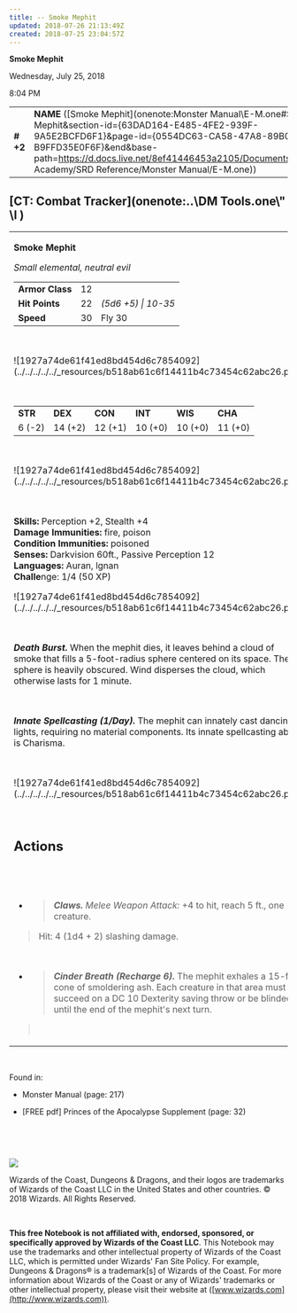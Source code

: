 ```yaml
---
title: -- Smoke Mephit
updated: 2018-07-26 21:13:49Z
created: 2018-07-25 23:04:57Z
---
```


**Smoke Mephit**

Wednesday, July 25, 2018

8:04 PM

|           |                                                                                                                                                                                                                                                                                                  |        |        |        |     |       |       |
|-----------|--------------------------------------------------------------------------------------------------------------------------------------------------------------------------------------------------------------------------------------------------------------------------------------------------|--------|--------|--------|-----|-------|-------|
| **\# +2** | **NAME** ([Smoke Mephit](onenote:Monster Manual\\E-M.one#Smoke Mephit&section-id={63DAD164-E485-4FE2-939F-9A5E2BCFD6F1}&page-id={0554DC63-CA58-47A8-89B0-B9FFD35E0F6F}&end&base-path=https://d.docs.live.net/8ef41446453a2105/Documents/Adventure Academy/SRD Reference/Monster Manual/E-M.one)) | **12** | **22** | **22** | \-  | Notes | 50 XP |

## [CT: Combat Tracker](onenote:..\\DM Tools.one\\" \l )

<table><tbody><tr class="odd"><td><p><strong>Smoke Mephit</strong></p><p><em>Small elemental, neutral evil<br />
</em></p><table><tbody><tr class="odd"><td><strong>Armor Class</strong></td><td>12</td><td> </td></tr><tr class="even"><td><strong>Hit Points</strong></td><td>22</td><td><em>(5d6 +5) | 10-35</em></td></tr><tr class="odd"><td><strong>Speed</strong></td><td>30</td><td>Fly 30</td></tr></tbody></table><p> </p><p>![1927a74de61f41ed8bd454d6c7854092](../../../../../_resources/b518ab61c6f14411b4c73454c62abc26.png)</p><p> </p><table><tbody><tr class="odd"><td><strong>STR</strong></td><td><strong>DEX</strong></td><td><strong>CON</strong></td><td><strong>INT</strong></td><td><strong>WIS</strong></td><td><strong>CHA</strong></td></tr><tr class="even"><td>6 (-2)</td><td>14 (+2)</td><td>12 (+1)</td><td>10 (+0)</td><td>10 (+0)</td><td>11 (+0)</td></tr></tbody></table><p> </p><p>![1927a74de61f41ed8bd454d6c7854092](../../../../../_resources/b518ab61c6f14411b4c73454c62abc26.png)</p><p> </p><p><strong>Skills:</strong> Perception +2, Stealth +4<br />
<strong>Damage Immunities:</strong> fire, poison<br />
<strong>Condition Immunities:</strong> poisoned<br />
<strong>Senses:</strong> Darkvision 60ft., Passive Perception 12<br />
<strong>Languages:</strong> Auran, lgnan<br />
<strong>Challe</strong>nge: 1/4 (50 XP)</p><p>![1927a74de61f41ed8bd454d6c7854092](../../../../../_resources/b518ab61c6f14411b4c73454c62abc26.png)</p><p> </p><p><em><strong>Death Burst.</strong></em> When the mephit dies, it leaves behind a cloud of smoke that fills a 5-foot-radius sphere centered on its space. The sphere is heavily obscured. Wind disperses the cloud, which otherwise lasts for 1 minute.</p><p> </p><p><em><strong>Innate Spellcasting (1/Day).</strong></em> The mephit can innately cast dancing lights, requiring no material components. Its innate spellcasting ability is Charisma.</p><p> </p><p>![1927a74de61f41ed8bd454d6c7854092](../../../../../_resources/b518ab61c6f14411b4c73454c62abc26.png)</p><p> </p><h2 id="actions"><strong>Actions</strong></h2><h2 id="section"> </h2><ul><li><blockquote><p><em><strong>Claws.</strong> Melee Weapon Attack:</em> +4 to hit, reach 5 ft., one creature.</p></blockquote></li></ul><blockquote><p>Hit: 4 (1d4 + 2) slashing damage.</p></blockquote><p> </p><ul><li><blockquote><p><em><strong>Cinder Breath (Recharge 6).</strong></em> The mephit exhales a 15-foot cone of smoldering ash. Each creature in that area must succeed on a DC 10 Dexterity saving throw or be blinded until the end of the mephit's next turn.</p></blockquote></li></ul><blockquote><p> </p></blockquote></td></tr></tbody></table>

 

Found in:

-   Monster Manual (page: 217)

-   \[FREE pdf\] Princes of the Apocalypse Supplement (page: 32)

 

 

![](tmp\media\image2.png)

Wizards of the Coast, Dungeons & Dragons, and their logos are trademarks of Wizards of the Coast LLC in the United States and other countries. © 2018 Wizards. All Rights Reserved.

 

**This free Notebook is not affiliated with, endorsed, sponsored, or specifically approved by Wizards of the Coast LLC**. This Notebook may use the trademarks and other intellectual property of Wizards of the Coast LLC, which is permitted under Wizards' Fan Site Policy. For example, Dungeons & Dragons® is a trademark\[s\] of Wizards of the Coast. For more information about Wizards of the Coast or any of Wizards' trademarks or other intellectual property, please visit their website at ([www.wizards.com](http://www.wizards.com)).
